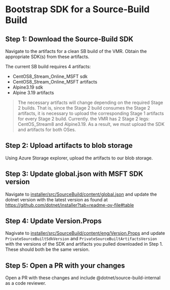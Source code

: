 # Bootstrap SDK for a Source-Build Build

## Step 1: Download the Source-Build SDK

Navigate to the artifacts for a clean SB build of the VMR. Obtain the appropriate SDK(s) from these artifacts.

The current SB build requires 4 artifacts:
- CentOS8_Stream_Online_MSFT sdk
- CentOS8_Stream_Online_MSFT artifacts
- Alpine3.19 sdk
- Alpine 3.19 artifacts

> The necessary artifacts will change depending on the required Stage 2 builds. That is, since the Stage 2 build consumes the Stage 2 artifacts, it is necessary to upload the corresponding Stage 1 artifacts for every Stage 2 build.
> Currently. the VMR has 2 Stage 2 legs: CentOS_Stream8 and Alpine3.19. As a result, we must upload the SDK and artifacts for both OSes.


## Step 2: Upload artifacts to blob storage

Using Azure Storage explorer, upload the artifacts to our blob storage.

## Step 3: Update global.json with MSFT SDK version

Navigate to [installer/src/SourceBuild/content/global.json](https://github.com/dotnet/installer/blob/main/src/SourceBuild/content/global.json) and update the dotnet version with the latest version as found at https://github.com/dotnet/installer?tab=readme-ov-file#table

## Step 4: Update Version.Props

Nagivate to [installer/src/SourceBuild/content/eng/Version.Props](https://github.com/dotnet/installer/blob/main/src/SourceBuild/content/eng/Versions.props) and update `PrivateSourceBuiltSdkVersion` and `PrivateSourceBuiltArtifactsVersion` with the versions of the SDK and artifacts you pulled downloaded in Step 1. These should both be the same version.

## Step 5: Open a PR with your changes

Open a PR with these changes and include @dotnet/source-build-internal as a code reviewer.
